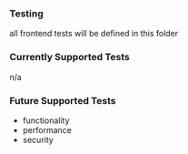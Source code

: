 ### Testing

all frontend tests will be defined in this folder

### Currently Supported Tests
n/a

### Future Supported Tests
- functionality
- performance
- security
